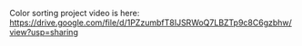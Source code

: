 Color sorting project video is here: <https://drive.google.com/file/d/1PZzumbfT8IJSRWoQ7LBZTp9c8C6gzbhw/view?usp=sharing>
